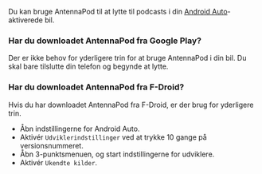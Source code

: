 Du kan bruge AntennaPod til at lytte til podcasts i din [Android
Auto](https://www.android.com/auto/)-aktiverede bil.

### Har du downloadet AntennaPod fra **Google Play**?

Der er ikke behov for yderligere trin for at bruge AntennaPod i din bil. Du skal
bare tilslutte din telefon og begynde at lytte.

### Har du downloadet AntennaPod fra **F-Droid**?

Hvis du har downloadet AntennaPod fra F-Droid, er der brug for yderligere trin.

- Åbn indstillingerne for Android Auto.
- Aktivér `Udviklerindstillinger` ved at trykke 10 gange på versionsnummeret.
- Åbn 3-punktsmenuen, og start indstillingerne for udviklere.
- Aktivér `Ukendte kilder`.
